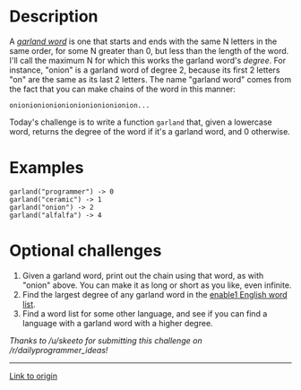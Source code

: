 # Description

A [_garland word_](http://blog.vivekhaldar.com/post/89763722591/garland-words) is one that starts and ends with the same N letters in the same order, for some N greater than 0, but less than the length of the word. I'll call the maximum N for which this works the garland word's _degree_. For instance, "onion" is a garland word of degree 2, because its first 2 letters "on" are the same as its last 2 letters. The name "garland word" comes from the fact that you can make chains of the word in this manner:

    onionionionionionionionionionion...

Today's challenge is to write a function `garland` that, given a lowercase word, returns the degree of the word if it's a garland word, and 0 otherwise.

# Examples

    garland("programmer") -> 0
    garland("ceramic") -> 1
    garland("onion") -> 2
    garland("alfalfa") -> 4

# Optional challenges

1. Given a garland word, print out the chain using that word, as with "onion" above. You can make it as long or short as you like, even infinite.
1. Find the largest degree of any garland word in the [enable1 English word list](https://code.google.com/p/dotnetperls-controls/downloads/detail?name=enable1.txt).
1. Find a word list for some other language, and see if you can find a language with a garland word with a higher degree.

*Thanks to /u/skeeto for submitting this challenge on /r/dailyprogrammer_ideas!*

---

[Link to origin](https://www.reddit.com/r/dailyprogrammer/3d4fwj)